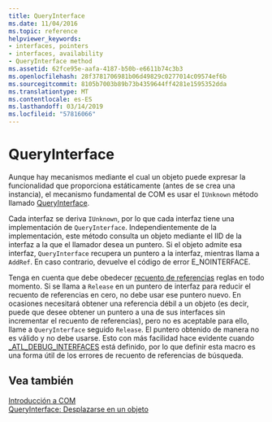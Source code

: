 ```yaml
---
title: QueryInterface
ms.date: 11/04/2016
ms.topic: reference
helpviewer_keywords:
- interfaces, pointers
- interfaces, availability
- QueryInterface method
ms.assetid: 62fce95e-aafa-4187-b50b-e6611b74c3b3
ms.openlocfilehash: 28f3781706981b06d49829c0277014c09574ef6b
ms.sourcegitcommit: 8105b7003b89b73b4359644ff4281e1595352dda
ms.translationtype: MT
ms.contentlocale: es-ES
ms.lasthandoff: 03/14/2019
ms.locfileid: "57816066"
---
```

# <a name="queryinterface"></a>QueryInterface

Aunque hay mecanismos mediante el cual un objeto puede expresar la funcionalidad que proporciona estáticamente (antes de se crea una instancia), el mecanismo fundamental de COM es usar el `IUnknown` método llamado [QueryInterface](/windows/desktop/api/unknwn/nf-unknwn-iunknown-queryinterface(q_)).

Cada interfaz se deriva `IUnknown`, por lo que cada interfaz tiene una implementación de `QueryInterface`. Independientemente de la implementación, este método consulta un objeto mediante el IID de la interfaz a la que el llamador desea un puntero. Si el objeto admite esa interfaz, `QueryInterface` recupera un puntero a la interfaz, mientras llama a `AddRef`. En caso contrario, devuelve el código de error E_NOINTERFACE.

Tenga en cuenta que debe obedecer [recuento de referencias](../atl/reference-counting.md) reglas en todo momento. Si se llama a `Release` en un puntero de interfaz para reducir el recuento de referencias en cero, no debe usar ese puntero nuevo. En ocasiones necesitará obtener una referencia débil a un objeto (es decir, puede que desee obtener un puntero a una de sus interfaces sin incrementar el recuento de referencias), pero no es aceptable para ello, llame a `QueryInterface` seguido `Release`. El puntero obtenido de manera no es válido y no debe usarse. Esto con más facilidad hace evidente cuando [_ATL_DEBUG_INTERFACES](reference/debugging-and-error-reporting-macros.md#_atl_debug_interfaces) está definido, por lo que definir esta macro es una forma útil de los errores de recuento de referencias de búsqueda.

## <a name="see-also"></a>Vea también

[Introducción a COM](../atl/introduction-to-com.md)<br/>
[QueryInterface: Desplazarse en un objeto](/windows/desktop/com/queryinterface--navigating-in-an-object)
